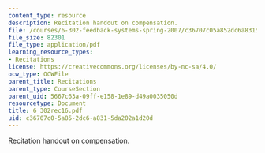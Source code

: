 ```yaml
---
content_type: resource
description: Recitation handout on compensation.
file: /courses/6-302-feedback-systems-spring-2007/c36707c05a852dc6a8315da202a1d20d_6_302rec16.pdf
file_size: 82301
file_type: application/pdf
learning_resource_types:
- Recitations
license: https://creativecommons.org/licenses/by-nc-sa/4.0/
ocw_type: OCWFile
parent_title: Recitations
parent_type: CourseSection
parent_uid: 5667c63a-09ff-e158-1e89-d49a0035050d
resourcetype: Document
title: 6_302rec16.pdf
uid: c36707c0-5a85-2dc6-a831-5da202a1d20d
---
```

Recitation handout on compensation.